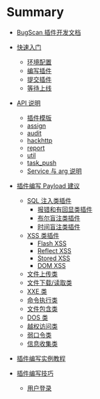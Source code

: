 # Summary

* [BugScan 插件开发文档](README.md)
* [快速入门](chapter1/1.md)
	* [环境配置](chapter1/1-1.md)
	* [编写插件](chapter1/1-2.md)
	* [提交插件](chapter1/1-3.md)
	* [等待上线](chapter1/1-4.md)
* [API 说明](chapter2/2.md)
	* [插件模版](chapter2/2-1.md)
	* [assign](chapter2/2-2.md)
	* [audit](chapter2/2-3.md)
	* [hackhttp](chapter2/2-4.md)
	* [report](chapter2/2-5.md)
	* [util](chapter2/2-6.md)
	* [task_push](chapter2/2-7.md)
	* [Service 与 arg 说明](chapter2/2-8.md)
* [插件编写 Payload 建议](chapter3/3.md)
	* [SQL 注入类插件](chapter3/3-1.md)
		* [报错和有回显类插件](chapter3/3-1-1.md)
		* [布尔盲注类插件](chapter3/3-1-2.md)
		* [时间盲注类插件](chapter3/3-1-3.md)
	* [XSS 类插件](chapter3/3-2.md)
		* [Flash XSS](chapter3/3-2-1.md)
		* [Reflect XSS]()
		* [Stored XSS]()
		* [DOM XSS]()
	* [文件上传类](chapter3/3-3.md)
	* [文件下载/读取类]()
	* [XXE 类]()
	* [命令执行类](chapter3/3-6.md)
	* [文件包含类]()
	* [DOS 类]()
	* [越权访问类]()
	* [弱口令类]()
	* [信息收集类]()

* [插件编写实例教程]()
* [插件编写技巧]()
	* [用户登录]()
